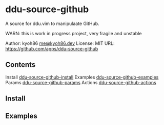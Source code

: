 # ddu-source-github

A source for ddu.vim to manipulaate GitHub.

WARN: this is work in progress project, very fragile and unstable

Author: kyoh86 <me@kyoh86.dev>
License: MIT
URL: https://github.com/apps/ddu-source-github

## Contents 

Install						[ddu-source-github-install](ddu-source-github-install)
Examples					[ddu-source-github-examples](ddu-source-github-examples)
Params						[ddu-source-github-params](ddu-source-github-params)
Actions						[ddu-source-github-actions](ddu-source-github-actions)

## Install 

## Examples 

